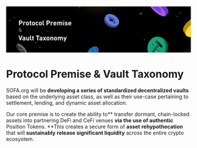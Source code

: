 ![](../static/3.jpg)

# Protocol Premise & Vault Taxonomy

SOFA.org will be **developing a series of standardized decentralized vaults** based on the underlying asset class, as well as their use-case pertaining to settlement, lending, and dynamic asset allocation.

Our core premise is to create the ability to** transfer dormant, chain-locked assets into partnering DeFi and CeFi venues **via the use of authentic** Position Tokens.  **This creates a secure form of **asset** **rehypothecation** that will **sustainably** **release significant liquidity** across the entire crypto ecosystem.
